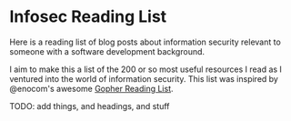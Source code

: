 # Infosec Reading List

Here is a reading list of blog posts about information security relevant to someone with a software development background.  

I aim to make this a list of the 200 or so most useful resources I read as I ventured into the world of information security.  This list was inspired by @enocom's awesome [Gopher Reading List](https://github.com/enocom/gopher-reading-list).

TODO: add things, and headings, and stuff

